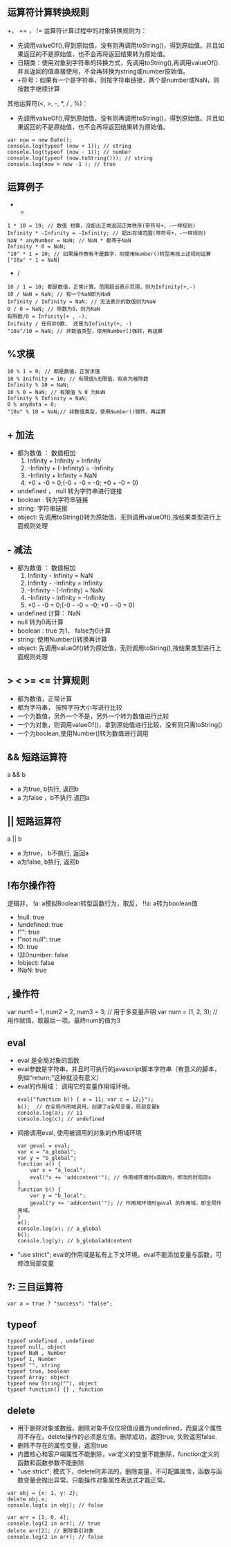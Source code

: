 ## 运算符计算转换规则
+， == ， != 运算符计算过程中的对象转换规则为：
- 先调用valueOf(),得到原始值，没有则再调用toString()，得到原始值。并且如果返回的不是原始值，也不会再将返回结果转为原始值。
- 日期类：使用对象到字符串的转换方式，先调用toString(),再调用valueOf().并且返回的值直接使用，不会再转换为string或number原始值。
- +符号：如果有一个是字符串，则按字符串链接，两个是number或NaN，则按数字继续计算

其他运算符(<, >, -, *, / , %)：
- 先调用valueOf(),得到原始值，没有则再调用toString()，得到原始值。并且如果返回的不是原始值，也不会再将返回结果转为原始值。
```
var now = new Date();
console.log(typeof (now + 1)); // string
console.log(typeof (now - 1)); // number
console.log(typeof (now.toString())); // string
console.log(now > now -1 ); // true
```
## 运算例子
- *
```
1 * 10 = 19; // 数值 相乘，没超出正常返回正常秩序(带符号+，-一样规则)
Infinity * -Infinity = -Infinity; // 超出存储范围(带符号+，-一样规则)
NaN * anyNumber = NaN; // NaN * 都等于NaN
Infinity * 0 = NaN; 
"10" * 1 = 10; // 如果操作费有不是数字，则使用Number()转型再按上述规则运算["10a" * 1 = NaN]
```
- /
```
10 / 1 = 10; 都是数值，正常计算。范围超出表示范围，则为Infinity(+,-)
10 / NaN = NaN; // 有一个NaN即为NaN
Infinity / Infinity = NaN: // 无法表示的数值则为NaN
0 / 0 = NaN; // 除数为0，则为NaN
有限数/0 = Infinity(+ , -); 
Inifnity / 任何非0数， 还是为Infinity(+, -)
"10a"/10 = NaN; // 非数值类型，使用Number()强转，再运算
```

## %求模
```
10 % 1 = 0; // 都是数值，正常求值
10 % Inifnity = 10; // 有限值%无限值，取余为被除数
Infinity % 10 = NaN;
10 % 0 = NaN; // 有限值 % 0 为NaN
Infinity % Infinity = NaN;
0 % anydata = 0;
"10a" % 10 = NaN;// 非数值类型，使用Number()强转，再运算
```

## + 加法
- 都为数值 ： 数值相加
    1. Infinity + Infinity = Infinity
    1. -Infinity + (-Infinity) = -Infinity
    1. -Infinity + Infinity = NaN
    1. +0 + -0 = 0;(-0 + -0 = -0; +0 + -0 = 0)
- undefined ， null 转为字符串进行链接
- boolean : 转为字符串链接
- string: 字符串链接
- object: 先调用toString()转为原始值，无则调用valueOf(),按结果类型进行上面规则处理

## - 减法
- 都为数值 ： 数值相加
    1. Infinity - Infinity = NaN
    1. Infinity - -Infinity = Infinity
    1. -Infinity - (-Infinity) = NaN
    1. -Infinity - Infinity = -Infinity
    1. +0 - -0 = 0;(-0 - -0 = -0; +0 - -0 = 0)
- undefined 计算： NaN
- null 转为0再计算
- boolean : true 为1， false为0计算
- string: 使用Number()转换再计算
- object: 先调用valueOf()转为原始值，无则调用toString(),按结果类型进行上面规则处理

## > < >= <= 计算规则
- 都为数值，正常计算
- 都为字符串， 按照字符大小写进行比较
- 一个为数值，另外一个不是，另外一个转为数值进行比较
- 一个为对象，则调用valueOf()，拿到原始值进行比较，没有则只需toString()
- 一个为boolean,使用Number()转为数值进行调用

## && 短路运算符
a && b
- a 为true, b执行, 返回b
- a 为false ，b不执行.返回a


## || 短路运算符
 a || b
 - a 为true， b不执行, 返回a
 - a为false, b执行, 返回b

## !布尔操作符
逻辑非， !a: a模拟Boolean转型函数行为，取反， !!a: a转为boolean值
- !null: true
- !undefined: true
- !"": true
- !"not null": true
- !0: true
- !非0number: false
- !object: false
- !NaN: true

## , 操作符
var num1 = 1, num2 = 2, num3 = 3; // 用于多变量声明
var num = (1, 2, 3); // 用作赋值，取最后一项。最终num的值为3

## eval
- eval 是全局对象的函数
- eval参数是字符串，并且时可执行的javascript脚本字符串（有意义的脚本，例如“return;”这种就没有意义）
- eval的作用域： 调用它的变量作用域环境。
    ```
    eval("function b() { a = 11; var c = 12;}");
    b();  // 在全局作用域调用，创建了a全局变量，局部变量b
    console.log(a); // 11
    console.log(c); // undefined
    ```
- 间接调用eval, 使用被调用的对象的作用域环境
    ```
    var geval = eval;
    var x = "a_global"; 
    var y = "b_global";
    function a() {
        var x = "a_local";
        eval("x += 'addcontent'"); // 作用域环境时a函数内，修改的时局部x
    }
    function b() {
        var y = "b_local";
        geval("y += 'addcontent'"); // 作用域环境时geval 的作用域，即全局作用域。
    }
    a(); 
    console.log(x); // a_global
    b();
    console.log(y); // b_globaladdcontent
    ```
- "use strict"; eval的作用域是私有上下文环境，eval不能添加变量与函数，可修改局部变量

## ?: 三目运算符
```
var a = true ? "success": "false";
```

## typeof
```
typeof undefined , undefined
typeof null, object
typeof NaN , Number
typeof 1, Number
typeof "", string
typeof true, boolean
typeof Array: object
typeof new String(""), object
typeof function() {} , function
```
## delete
- 用于删除对象或数组。删除对象不仅仅将值设置为undefined，而是这个属性将不存在。delete操作的必须是左值。删除成功，返回true, 失败返回false.
- 删除不存在的属性变量，返回true
- 内置核心和客户端属性不能删除，var定义的变量不能删除，function定义的函数和函数参数不能删除
- "use strict"; 模式下，delete时非法的。删除变量，不可配置属性，函数与函数变量会抛出异常。只能操作对象属性表达式才能正常。
```
var obj = {x: 1, y: 2};
delete obj.x;
console.log(x in obj); // false

var arr = [1, 0, 4];
console.log(2 in arr); // true
delete arr[2]; // 删除索引对象
console.log(2 in arr); // false
```
